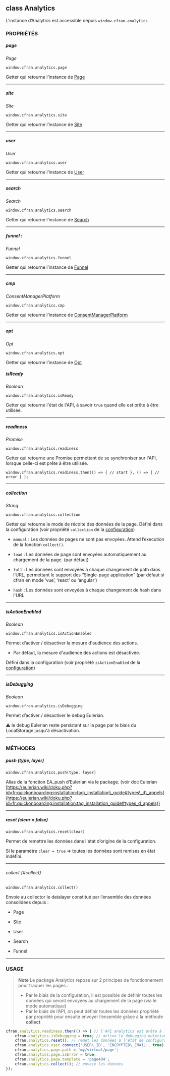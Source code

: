 ## class Analytics

L’instance d’Analytics est accessible depuis `window.cfran.analytics`

### PROPRIÉTÉS

##### page

_Page_

`window.cfran.analytics.page`

Getter qui retourne l’instance de [Page](page.md)

* * *

##### site

_Site_

`window.cfran.analytics.site`

Getter qui retourne l’instance de [Site](site.md)

* * *

##### user

_User_

`window.cfran.analytics.user`

Getter qui retourne l’instance de [User](user.md)

* * *


##### search

_Search_

`window.cfran.analytics.search`

Getter qui retourne l’instance de [Search](search.md)

* * *

##### funnel :

_Funnel_

`window.cfran.analytics.funnel`

Getter qui retourne l’instance de [Funnel](funnel.md)

* * *

##### cmp

_ConsentManagerPlatform_

`window.cfran.analytics.cmp`

Getter qui retourne l’instance de [ConsentManagerPlatform](cmp.md)

* * *

##### opt

_Opt_

`window.cfran.analytics.opt`

Getter qui retourne l’instance de [Opt](opt.md)

##### isReady

_Boolean_

`window.cfran.analytics.isReady`

Getter qui retourne l'état de l'API, à savoir `true` quand elle est prête à être utilisée.

* * *

##### readiness

_Promise_

`window.cfran.analytics.readiness`

Getter qui retourne une Promise permettant de se synchroniser sur l'API, lorsque celle-ci est prête à être utilisée.

    window.cfran.analytics.readiness.then(() => { // start }, () => { // error } );

* * *

##### collection

_String_

`window.cfran.analytics.collection`

Getter qui retourne le mode de récolte des données de la page. Défini dans la configuration (voir propriété `collection` de la [configuration](../installation/configuration.md#collection))

* `manual` : Les données de pages ne sont pas envoyées. Attend l’execution de la fonction `collect()`.

* `load` : Les données de page sont envoyées automatiquement au chargement de la page. (par défaut)

* `full` : Les données sont envoyées à chaque changement de path dans l’URL, permettant le support des “Single-page
  application” (par défaut si cfran en mode ‘vue’, ‘react’ ou ‘angular’)
  
* `hash` : Les données sont envoyées à chaque changement de hash dans l'URL

* * *

##### isActionEnabled

_Boolean_

`window.cfran.analytics.isActionEnabled`

Permet d’activer / désactiver la mesure d'audience des actions.

* Par défaut, la mesure d'audience des actions est désactivée.

Défini dans la configuration (voir propriété `isActionEnabled` de la [configuration](../installation/configuration.md))

* * *

##### isDebugging

_Boolean_

`window.cfran.analytics.isDebugging`

Permet d’activer / désactiver le debug Eulerian.

⚠️ le debug Eulerian reste persistant sur la page par le biais du LocalStorage jusqu'à désactivation.

* * *

### MÉTHODES

##### push (type, layer)

`window.cfran.analytics.push(type, layer)`

Alias de la fonction EA\_push d’Eulerian via le package. (voir doc Eulerian [https://eulerian.wiki/doku.php?id=fr:quickonboarding:installation:tag\_installation\_guide#types\_d\_appels](https://eulerian.wiki/doku.php?id=fr:quickonboarding:installation:tag_installation_guide#types_d_appels))

* * *

##### reset (clear = false)

`window.cfran.analytics.reset(clear)`

Permet de remettre les données dans l'état d’origine de la configuration.

Si le paramètre `clear = true` => toutes les données sont remises en état indéfini.

* * *

###### collect {#collect}

`window.cfran.analytics.collect()`

Envoie au collector le datalayer constitué par l’ensemble des données consolidées depuis :

* Page

* Site

* User

* Search

* Funnel

* * *

### USAGE

> **Note**
> Le package Analytics repose sur 2 principes de fonctionnement pour traquer les pages :
> * Par le biais de la configuration, il est possible de définir toutes les données qui seront envoyées au chargement de la page (via le mode automatique)
> * Par le biais de l’API, on peut définir toutes les données propriété par propriété pour ensuite envoyer l’ensemble grâce à la méthode **collect**


```javascript
cfran.analytics.readiness.then(() => { // l'API analytics est prête à l'utilisation
    cfran.analytics.isDebugging = true; // active le debugging eulerian
    cfran.analytics.reset(); // remet les données à l'état de configuration
    cfran.analytics.user.connect('USER\_ID', 'ENCRYPTED\_EMAIL', true);
    cfran.analytics.page.path = 'my/virtual/page';
    cfran.analytics.page.isError = true;
    cfran.analytics.page.template = 'page404';
    cfran.analytics.collect(); // envoie les données
});
```
